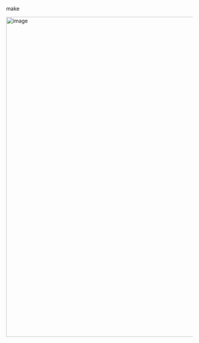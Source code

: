 make 

<img width="861" alt="image" src="https://github.com/ai-6g-etc/darkriscv-uvm/assets/77096593/72f96d08-7a6a-40e8-ba22-9b9d9939b741">
